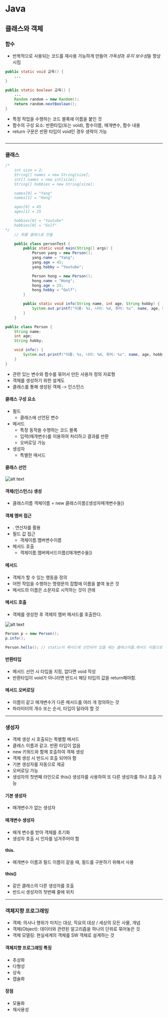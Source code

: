 # Java
## 클래스와 객체

### 함수
- 반복적으로 사용되는 코드를 재사용 가능하게 만들어 *가독성*과 *유지 보수성*을 향상 시킴

```java
public static void 교육() {
    ...
}
```
```java
public static boolean 교육() {
    ...
    Random random = new Random();
    return random.nextBoolean();
}
```

- 특정 작업을 수행하는 코드 블록에 이름을 붙인 것
- 함수의 구성 요소: 반환타입(또는 void), 함수이름, 매개변수, 함수 내용
- return 구문은 반환 타입이 void인 경우 생략이 가능

```java

```

---
### 클래스
```java
/*
    int size = 2;
    String[] names = new String[size];
    int[] names = new int[size];
    String[] hobbies = new String[size];

    names[0] = "Yang"
    names[1] = "Hong"

    ages[0] = 45
    ages[1] = 25

    hobbies[0] = "Youtube"
    hobbies[0] = "Golf"
*/
    // 위를 클래스로 만듦

    public class personTest {
        public static void main(String[] args) {
            Person yang = new Person();
            yang.name = "Yang";
            yang.age = 45;
            yang.hobby = "Youtube";

            Person hong = new Person();
            hong.name = "Hong";
            hong.age = 25;
            hong.hobby = "Golf";
        }

        public static void info(String name, int age, String hobby) {
            System.out.printf("이름: %s, 나이: %d, 취미: %s". name, age, hobby);
        }
    }
```
```java
public class Person {
    String name;
    int age;
    String hobby;

    void info() {
        System.out.printf("이름: %s, 나이: %d, 취미: %s". name, age, hobby);
    }
}
```

- 관련 있는 변수와 함수를 묶어서 만든 사용자 정의 자료형
- 객체를 생성하기 위한 설계도
- 클래스를 통해 생성된 객체 -> 인스턴스

#### 클래스 구성 요소
- 필드
    - 클래스에 선언된 변수
- 메서드
    - 특정 동작을 수행하는 코드 블록
    - 입력(매개변수)를 이용하여 처리하고 결과를 반환
    - 오버로딩 가능
- 생성자
    - 특별한 매서드

#### 클래스 선언
![alt text](image.png)

#### 객체(인스턴스) 생성
- 클래스이름 객체이름 = new 클래스이름([생성자매개변수들])

#### 객체 멤버 접근
- . 연산자를 활용
- 필드 값 접근
    - 객체이름.멤버변수이름
- 메서드 호출
    - 객체이름.멤버메서드이름([매개변수들])

#### 메서드
- 객체가 할 수 있는 행동을 정의
- 어떤 작업을 수행하는 명령문의 잡합에 이름을 붙여 놓은 것
- 메서드의 이름은 소문자로 시작하는 것이 관례

#### 메서드 호출
- 객체를 생성한 후 객체의 멤버 메서드를 호출한다.

![alt text](image-1.png)

```java
Person p = new Person();
p.info();

Person.hello(); // static이 메서드에 선언되어 있을 때는 클래스이름.메서드 이름으로 호출
```

#### 반환타입
- 메서드 선언 시 타입을 지정, 없다면 void 작성
- 반환타입이 void가 아니라면 반드시 해당 타입의 값을 return해야함.

#### 메서드 오버로딩
- 이름이 같고 매개변수가 다른 메서드를 여러 개 정의하는 것
- 파라미터의 개수 또는 순서, 타입이 달라야 할 것


---
### 생성자
- 객체 생성 시 호출되는 특별함 메서드
- 클래스 이름과 같고. 반환 타입이 없음
- new 키워드와 함께 호출하여 객체 생성
- 객체 생성 시 반드시 호출 되어야 함
- 기본 생성자를 자동으로 제공
- 오버로딩 가능
- 생성자의 첫번째 라인으로 this() 생성자를 사용하여 또 다른 생성자를 하나 호출 가능

#### 기본 생성자
- 매개변수가 없는 생성자

#### 매개변수 생성자
- 매개 변수를 받아 객체를 초기화
- 생성자 호출 시 인자를 넘겨주어야 함

#### this.
- 매개변수 이름과 필드 이름이 같을 때, 필드를 구분하기 위해서 사용

#### this()
- 같은 클래스의 다른 생성자를 호출
- 반드시 생성자의 첫번째 줄에 위치

--- 
### 객체지향 프로그래밍
- 객체: 의사나 행위가 미치는 대상, 작요의 대상 / 세상의 모든 사물, 개념
- 객체(Object): 데이터와 관련된 알고리즘을 하나의 단위로 묶어놓은 것
- 객체 모델링: 현실세계의 객체를 SW 객체로 설계하는 것

#### 객체지향 프로그래밍 특징
- 추상화
- 다형성
- 상속
- 캡슐화

#### 장점
- 모듈화
- 재사용성